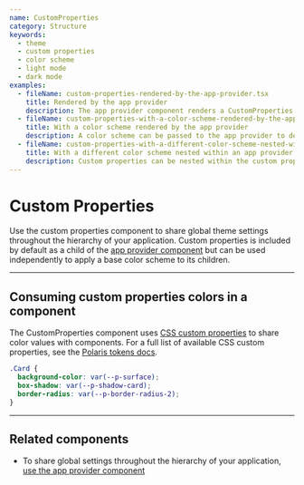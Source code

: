 ```yaml
---
name: CustomProperties
category: Structure
keywords:
  - theme
  - custom properties
  - color scheme
  - light mode
  - dark mode
examples:
  - fileName: custom-properties-rendered-by-the-app-provider.tsx
    title: Rendered by the app provider
    description: The app provider component renders a CustomProperties component with the default color scheme.
  - fileName: custom-properties-with-a-color-scheme-rendered-by-the-app-provider.tsx
    title: With a color scheme rendered by the app provider
    description: A color scheme can be passed to the app provider to determine what color scheme is globally applied to the application.
  - fileName: custom-properties-with-a-different-color-scheme-nested-within-an-app-provider.tsx
    title: With a different color scheme nested within an app provider
    description: Custom properties can be nested within the custom properties rendered by the app provider in order to override the color scheme at a local level.
---
```


# Custom Properties

Use the custom properties component to share global theme settings throughout the hierarchy of your application. Custom properties is included by default as a child of the [app provider component](https://polaris.shopify.com/components/app-provider) but can be used independently to apply a base color scheme to its children.

---

## Consuming custom properties colors in a component

The CustomProperties component uses [CSS custom properties](https://developer.mozilla.org/en-US/docs/Web/CSS/--*) to share color values with components. For a full list of available CSS custom properties, see the [Polaris tokens docs](https://github.com/Shopify/polaris/tree/main/polaris-tokens#readme).

```scss
.Card {
  background-color: var(--p-surface);
  box-shadow: var(--p-shadow-card);
  border-radius: var(--p-border-radius-2);
}
```

---

## Related components

- To share global settings throughout the hierarchy of your application, [use the app provider component](https://polaris.shopify.com/components/app-provider)
